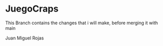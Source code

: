 # JuegoCraps
This Branch contains the changes that i will make, before merging it with main

Juan Miguel Rojas
